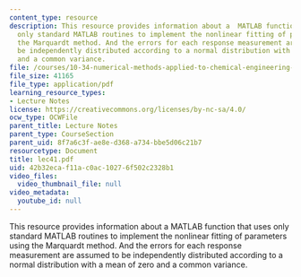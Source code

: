 ```yaml
---
content_type: resource
description: This resource provides information about a  MATLAB function that uses
  only standard MATLAB routines to implement the nonlinear fitting of parameters using
  the Marquardt method. And the errors for each response measurement are assumed to
  be independently distributed according to a normal distribution with a mean of zero
  and a common variance.
file: /courses/10-34-numerical-methods-applied-to-chemical-engineering-fall-2005/42b32ecaf11ac0ac10276f502c2328b1_lec41.pdf
file_size: 41165
file_type: application/pdf
learning_resource_types:
- Lecture Notes
license: https://creativecommons.org/licenses/by-nc-sa/4.0/
ocw_type: OCWFile
parent_title: Lecture Notes
parent_type: CourseSection
parent_uid: 8f7a6c3f-ae8e-d368-a734-bbe5d06c21b7
resourcetype: Document
title: lec41.pdf
uid: 42b32eca-f11a-c0ac-1027-6f502c2328b1
video_files:
  video_thumbnail_file: null
video_metadata:
  youtube_id: null
---
```

This resource provides information about a  MATLAB function that uses only standard MATLAB routines to implement the nonlinear fitting of parameters using the Marquardt method. And the errors for each response measurement are assumed to be independently distributed according to a normal distribution with a mean of zero and a common variance.